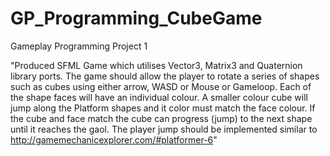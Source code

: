 # GP_Programming_CubeGame
Gameplay Programming Project 1

"Produced SFML Game which utilises Vector3, Matrix3 and Quaternion library ports. The game should allow the player to rotate a series of shapes such as cubes using either arrow, WASD or Mouse or Gameloop. Each of the shape faces will have an individual colour. A smaller colour cube will jump along the Platform shapes and it color must match the face colour. If the cube and face match the cube can progress (jump) to the next shape until it reaches the gaol. The player jump should be implemented similar to http://gamemechanicexplorer.com/#platformer-6" 
